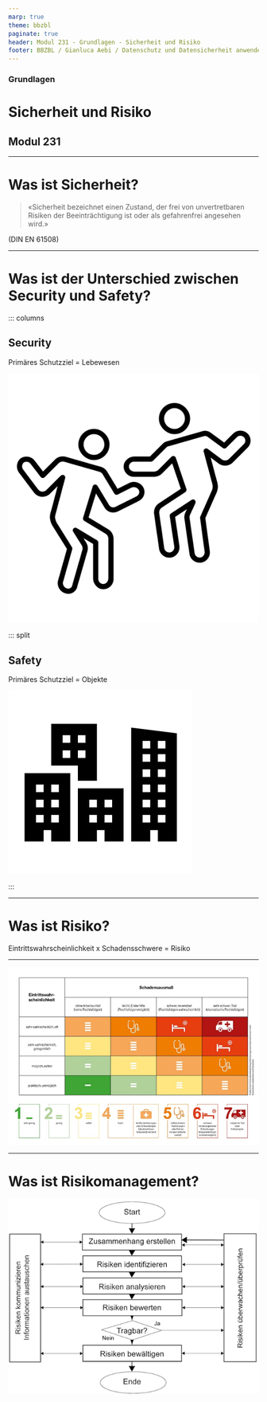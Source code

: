 ```yaml
---
marp: true
theme: bbzbl
paginate: true
header: Modul 231 - Grundlagen - Sicherheit und Risiko
footer: BBZBL / Gianluca Aebi / Datenschutz und Datensicherheit anwenden
---
```


<!-- _class: big center -->
### Grundlagen
# Sicherheit und Risiko
## Modul 231

---

# Was ist Sicherheit?

> «Sicherheit bezeichnet einen Zustand, der frei von  unvertretbaren Risiken der Beeinträchtigung ist oder als gefahrenfrei angesehen wird.»

(DIN EN 61508)



---

# Was ist der Unterschied zwischen Security und Safety?

::: columns
## Security

Primäres Schutzziel =  Lebewesen

[![People](../images/people.svg)]()

::: split

## Safety

Primäres Schutzziel =  Objekte

[![Objekte](../images/building.svg)]()

:::

---

# Was ist Risiko?
Eintrittswahrscheinlichkeit x Schadensschwere = Risiko

---

[![Risiko](../images/arbeitsplatz-risikomatrix-nohl-schadensausmass-eintrittwahrscheinlichkeit.jpg)](https://www.uvex-safety.com/blog/de/risikomatrix-nach-nohl-so-ermitteln-sie-in-7-schritten-wie-gefaehrlich-ein-job-wirklich-ist/)

---
# Was ist Risikomanagement?

[![Risikomgm](../images/Prozess+RisikomanagementFra.png)](https://www.kmu.admin.ch/kmu/de/home/praktisches-wissen/finanzielles/risikomanagement/wie-fuehrt-man-ein-risikomanagementsystem-ein/risikomanagementprozess-analyse-und-massnahmen.html)
